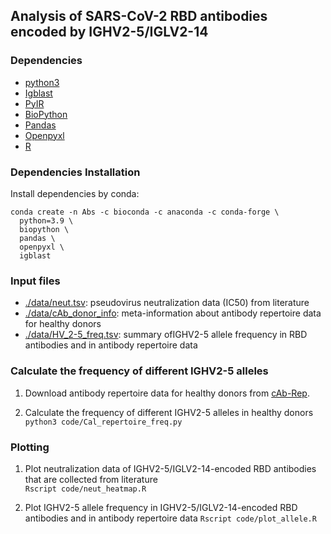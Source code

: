 ## Analysis of SARS-CoV-2 RBD antibodies encoded by IGHV2-5/IGLV2-14

### Dependencies
* [python3](https://www.python.org/downloads/)
* [Igblast](https://github.com/ncbi/igblast)
* [PyIR](https://github.com/crowelab/PyIR)
* [BioPython](https://github.com/biopython/biopython)
* [Pandas](https://pandas.pydata.org/)
* [Openpyxl](https://openpyxl.readthedocs.io/en/stable/)
* [R](https://www.r-project.org/)

### Dependencies Installation
Install dependencies by conda:

```
conda create -n Abs -c bioconda -c anaconda -c conda-forge \
  python=3.9 \
  biopython \
  pandas \
  openpyxl \
  igblast
```

### Input files
* [./data/neut.tsv](./data/neut.tsv): pseudovirus neutralization data (IC50) from literature
* [./data/cAb_donor_info](./data/cAb_donor_info): meta-information about antibody repertoire data for healthy donors
* [./data/HV_2-5_freq.tsv](./data/HV_2-5_freq.tsv): summary ofIGHV2-5 allele frequency in RBD antibodies and in antibody repertoire data 

### Calculate the frequency of different IGHV2-5 alleles

1. Download antibody repertoire data for healthy donors from [cAb-Rep](https://www.frontiersin.org/articles/10.3389/fimmu.2019.02365/full).

2. Calculate the frequency of different IGHV2-5 alleles in healthy donors   
``python3 code/Cal_repertoire_freq.py``

### Plotting

1. Plot neutralization data of IGHV2-5/IGLV2-14-encoded RBD antibodies that are collected from literature   
``Rscript code/neut_heatmap.R``

2. Plot IGHV2-5 allele frequency in IGHV2-5/IGLV2-14-encoded RBD antibodies and in antibody repertoire data
``Rscript code/plot_allele.R``
